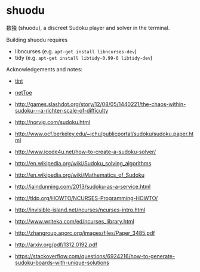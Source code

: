 shuodu
===========

数独 (shuodu), a discreet Sudoku player and solver in the terminal.

Building shuodu requires
* libncurses (e.g. `apt-get install libncurses-dev`)
* tidy (e.g. `apt-get install libtidy-0.99-0 libtidy-dev`)

Acknowledgements and notes:
* [tint](https://packages.debian.org/source/jessie/tint)
* [netToe](http://nettoe.sourceforge.net/index.php)
* http://games.slashdot.org/story/12/08/05/1440221/the-chaos-within-sudoku---a-richter-scale-of-difficulty
* http://norvig.com/sudoku.html
* http://www.ocf.berkeley.edu/~jchu/publicportal/sudoku/sudoku.paper.html
* http://www.icode4u.net/how-to-create-a-sudoku-solver/
* http://en.wikipedia.org/wiki/Sudoku_solving_algorithms
* http://en.wikipedia.org/wiki/Mathematics_of_Sudoku
* http://iaindunning.com/2013/sudoku-as-a-service.html
* http://tldp.org/HOWTO/NCURSES-Programming-HOWTO/
* http://invisible-island.net/ncurses/ncurses-intro.html
* http://www.writeka.com/ed/ncurses_library.html

* http://zhangroup.aporc.org/images/files/Paper_3485.pdf
* http://arxiv.org/pdf/1312.0192.pdf
* https://stackoverflow.com/questions/6924216/how-to-generate-sudoku-boards-with-unique-solutions
